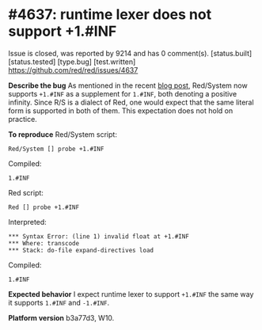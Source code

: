 
#4637: runtime lexer does not support +1.#INF
================================================================================
Issue is closed, was reported by 9214 and has 0 comment(s).
[status.built] [status.tested] [type.bug] [test.written]
<https://github.com/red/red/issues/4637>

**Describe the bug**
As mentioned in the recent [blog post](https://www.red-lang.org/2020/08/redsystem-new-features.html), Red/System now supports `+1.#INF` as a supplement for `1.#INF`, both denoting a positive infinity. Since R/S is a dialect of Red, one would expect that the same literal form is supported in both of them. This expectation does not hold on practice.

**To reproduce**
Red/System script:
```red
Red/System [] probe +1.#INF
```
Compiled:
```red
1.#INF
```
Red script:
```red
Red [] probe +1.#INF
```
Interpreted:
```red
*** Syntax Error: (line 1) invalid float at +1.#INF
*** Where: transcode
*** Stack: do-file expand-directives load  
```
Compiled:
```red
1.#INF
```

**Expected behavior**
I expect runtime lexer to support `+1.#INF` the same way it supports `1.#INF` and `-1.#INF`.

**Platform version**
b3a77d3, W10.



